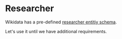 # Researcher

Wikidata has a pre-defined [researcher entitiy schema](https://www.wikidata.org/wiki/EntitySchema:E153).

Let's use it until we have additional requirements.
